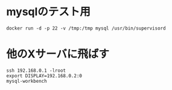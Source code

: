 
# mysqlのテスト用

    docker run -d -p 22 -v /tmp:/tmp mysql /usr/bin/supervisord

# 他のXサーバに飛ばす

    ssh 192.168.0.1 -lroot
    export DISPLAY=192.168.0.2:0
    mysql-workbench
